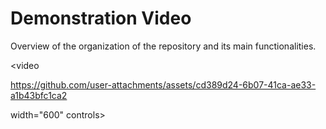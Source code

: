 # Demonstration Video

Overview of the organization of the repository and its main functionalities.

<video

https://github.com/user-attachments/assets/cd389d24-6b07-41ca-ae33-a1b43bfc1ca2

 width="600" controls>
  <source src="demo.mp4" type="video/mp4">
</video>
